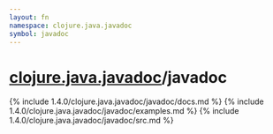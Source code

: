 ```yaml
---
layout: fn
namespace: clojure.java.javadoc
symbol: javadoc
---
```


# [clojure.java.javadoc](../)/javadoc

{% include 1.4.0/clojure.java.javadoc/javadoc/docs.md %}
{% include 1.4.0/clojure.java.javadoc/javadoc/examples.md %}
{% include 1.4.0/clojure.java.javadoc/javadoc/src.md %}

